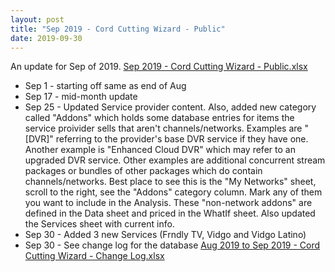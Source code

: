 ```yaml
---
layout: post
title: "Sep 2019 - Cord Cutting Wizard - Public"
date: 2019-09-30
---
```

<p>An update for Sep of 2019. <a href="/Sep 2019 - Cord Cutting Wizard - Public.xlsx">Sep 2019 - Cord Cutting Wizard - Public.xlsx</a>
  <p>
    <ul>
      <li>Sep 1 - starting off same as end of Aug
      <li>Sep 17 - mid-month update
      <li>Sep 25 - Updated Service provider content. Also, added new category called "Addons" which holds some database entries for items the service proivider sells that aren't channels/networks. Examples are "[DVR]" referring to the provider's base DVR service if they have one. Another example is "Enhanced Cloud DVR" which may refer to an upgraded DVR service. Other examples are additional concurrent stream packages or bundles of other packages which do contain channels/networks. Best place to see this is the "My Networks" sheet, scroll to the right, see the "Addons" category column. Mark any of them you want to include in the Analysis. These "non-network addons" are defined in the Data sheet and priced in the WhatIf sheet. Also updated the Services sheet with current info.
      <li>Sep 30 - Added 3 new Services (Frndly TV, Vidgo and Vidgo Latino)
      <li>Sep 30 - See change log for the database <a href="/Aug 2019 to Sep 2019 - Cord Cutting Wizard - Change Log.xlsx">Aug 2019 to Sep 2019 - Cord Cutting Wizard - Change Log.xlsx</a>
